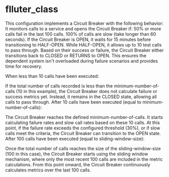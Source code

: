 # flluter_class

This configuration implements a Circuit Breaker with the following behavior:
It monitors calls to a service and opens the Circuit Breaker if:
50% or more calls fail in the last 100 calls.
100% of calls are slow (take longer than 60 seconds).
If the Circuit Breaker is OPEN, it waits for 15 minutes before transitioning to HALF-OPEN.
While HALF-OPEN, it allows up to 10 test calls to pass through. Based on their success or failure, the Circuit Breaker either transitions back to CLOSED or RETURNS to OPEN.
This ensures the dependent system isn't overloaded during failure scenarios and provides time for recovery.

When less than 10 calls have been executed:

If the total number of calls recorded is less than the minimum-number-of-calls (10 in this example), the Circuit Breaker does not calculate failure or success metrics yet.
Instead, it remains in the CLOSED state, allowing all calls to pass through.
After 10 calls have been executed (equal to minimum-number-of-calls):

The Circuit Breaker reaches the defined minimum-number-of-calls. It starts calculating failure rates and slow call rates based on these 10 calls.
At this point, if the failure rate exceeds the configured threshold (30%), or if slow calls meet the criteria, the Circuit Breaker can transition to the OPEN state.
After 100 calls have been executed (equal to sliding-window-size):

Once the total number of calls reaches the size of the sliding-window-size (100 in this case), the Circuit Breaker starts using the sliding window mechanism, where only the most recent 100 calls are included in the metric calculations.
From this point onward, the Circuit Breaker continuously calculates metrics over the last 100 calls.
 
